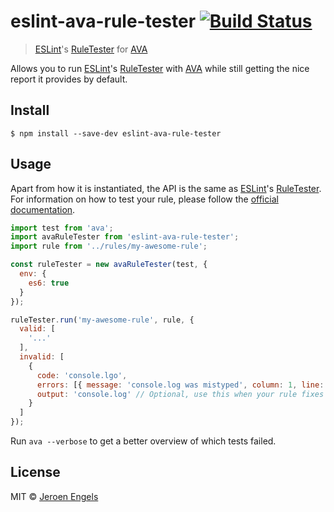 # eslint-ava-rule-tester [![Build Status](https://travis-ci.org/jfmengels/eslint-ava-rule-tester.svg?branch=master)](https://travis-ci.org/jfmengels/eslint-ava-rule-tester)

> [ESLint]'s [RuleTester] for [AVA]

Allows you to run [ESLint]'s [RuleTester] with [AVA] while still getting the nice report it provides by default.

## Install

```
$ npm install --save-dev eslint-ava-rule-tester
```


## Usage

Apart from how it is instantiated, the API is the same as [ESLint]'s [RuleTester]. For information on how to test your rule, please follow the [official documentation](http://eslint.org/docs/developer-guide/working-with-plugins#testing).

```js
import test from 'ava';
import avaRuleTester from 'eslint-ava-rule-tester';
import rule from '../rules/my-awesome-rule';

const ruleTester = new avaRuleTester(test, {
  env: {
    es6: true
  }
});

ruleTester.run('my-awesome-rule', rule, {
  valid: [
    '...'
  ],
  invalid: [
    {
      code: 'console.lgo',
      errors: [{ message: 'console.log was mistyped', column: 1, line: 1 }],
      output: 'console.log' // Optional, use this when your rule fixes the errors
    }
  ]
});
```

Run `ava --verbose` to get a better overview of which tests failed.

## License

MIT © [Jeroen Engels](https://github.com/jfmengels)

[AVA]: https://github.com/sindresorhus/ava
[ESLint]: https://github.com/eslint/eslint
[RuleTester]: (http://eslint.org/docs/developer-guide/working-with-plugins#testing)
